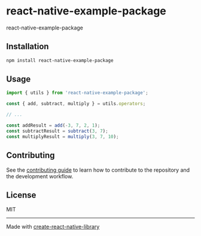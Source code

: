 # react-native-example-package

react-native-example-package

## Installation

```sh
npm install react-native-example-package
```

## Usage

```js
import { utils } from 'react-native-example-package';

const { add, subtract, multiply } = utils.operators;

// ...

const addResult = add(-3, 7, 2, 1);
const subtractResult = subtract(3, 7);
const multiplyResult = multiply(3, 7, 10);
```

## Contributing

See the [contributing guide](CONTRIBUTING.md) to learn how to contribute to the repository and the development workflow.

## License

MIT

---

Made with [create-react-native-library](https://github.com/callstack/react-native-builder-bob)
